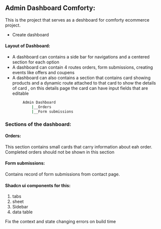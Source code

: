 ## Admin Dashboard Comforty:

This is the project that serves as a deshboard for comforty ecommerce project.


 - Create dashboard
 #### Layout of Dashboard:
- A dashboard can contains a side bar for navigations and a centered section for each option
- A dashboard can contain 4 routes orders, form submissions, creating events like offers and coupens
- A dashboard can also contains a section that contains card showing products and a dynamic route attached to that card to show the details of card , on this details page the card can have input fields that are editable

``` bash
        Admin Dashboard
            |__Orders
            |__Form submissions
```

### Sections of the dashboard:
#### Orders:
This section contains small cards that carry information about eah order. Completed orders should not be shown in this section

#### Form submissions:
Contains record of form submissions from contact page.


#### Shadcn ui components for this:

1. tabs
2. sheet
3. Sidebar
4. data table

Fix the context and state changing errors on build time